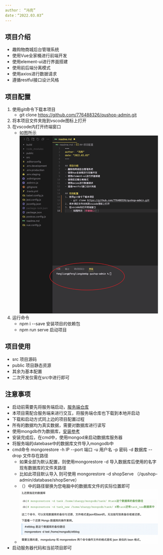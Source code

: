 ```yaml
---
author： “冯亮”
date：“2022.03.03”
---
```


## 项目介绍
- 趣购物商城后台管理系统
- 使用Vue全家桶进行前端开发
- 使用element-ui进行界面搭建
- 使用前后端分离模式
- 使用axios进行数据请求
- 遵循restful接口设计风格

## 项目配置
1. 使用git命令下载本项目
    - git clone https://github.com/776488326/qushop-admin.git
2. 将本项目文件夹拖到vscode图标上打开
3. 在vscode内打开终端窗口
    - 如图所示 ![image](./public/admin.png)
4. 运行命令
    - npm i --save           安装项目的依赖包
    - npm run serve          启动项目

## 项目使用
- src          项目源码
- public       项目静态资源
- 其余为基本配置
- 二次开发仅需在src中进行即可

## 注意事项
- 启动前需要先将服务端启动，[服务端仓库](https://github.com/776488326/qushop-serve.git)
- 本项目需配合服务端来进行交互，将服务端仓库也下载到本地并启动
- 下载和启动方式同上边的项目配置过程
- 所有的数据均为真实数据，需要对数据库进行读写
- 使用mongdb作为数据库，[安装参考](https://www.runoob.com/mongodb/mongodb-window-install.html)
- 安装完成后，在cmd中，使用mongod来启动数据库服务器
- 将服务端的datebase中的数据库文件导入mongodb中
- cmd命令 mongorestore -h IP --port 端口 -u 用户名 -p 密码 -d 数据库 --drop 文件存在路径
    - 如果全部为默认配置，则使用mongorestore -d 导入数据库后使用的名字 现有数据库的文件夹路径
    - 比如此项目默认导入 则可使用 mongorestore -d shopServe （/qushop-admin/database/shopServe）
    - （）中的路径替换为您电脑中的数据库文件的实际位置即可
    - ![image](./public/%E6%95%B0%E6%8D%AE%E5%BA%93%E5%AF%BC%E5%85%A5.png)
- 启动服务器代码和当前项目即可

